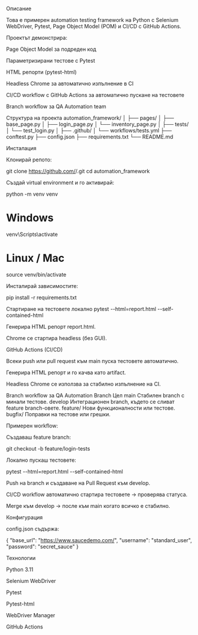 Описание

Това е примерен automation testing framework на Python с Selenium WebDriver, Pytest, Page Object Model (POM) и CI/CD с GitHub Actions.

Проектът демонстрира:

Page Object Model за подреден код

Параметризирани тестове с Pytest

HTML репорти (pytest-html)

Headless Chrome за автоматично изпълнение в CI

CI/CD workflow с GitHub Actions за автоматично пускане на тестовете

Branch workflow за QA Automation team

Структура на проекта
automation_framework/
│
├── pages/
│   ├── base_page.py
│   ├── login_page.py
│   └── inventory_page.py
│
├── tests/
│   └── test_login.py
│
├── .github/
│   └── workflows/tests.yml
├── conftest.py
├── config.json
├── requirements.txt
└── README.md

Инсталация

Клонирай репото:

git clone https://github.com/<your-username>/<your-repo>.git
cd automation_framework


Създай virtual environment и го активирай:

python -m venv venv
# Windows
venv\Scripts\activate
# Linux / Mac
source venv/bin/activate


Инсталирай зависимостите:

pip install -r requirements.txt

Стартиране на тестовете локално
pytest --html=report.html --self-contained-html


Генерира HTML репорт report.html.

Chrome се стартира headless (без GUI).

GitHub Actions (CI/CD)

Всеки push или pull request към main пуска тестовете автоматично.

Генерира HTML репорт и го качва като artifact.

Headless Chrome се използва за стабилно изпълнение на CI.

Branch workflow за QA Automation
Branch	Цел
main	Стабилен branch с минали тестове.
develop	Интеграционен branch, където се сливат feature branch-овете.
feature/<name>	Нови функционалности или тестове.
bugfix/<name>	Поправки на тестове или грешки.

Примерен workflow:

Създаваш feature branch:

git checkout -b feature/login-tests


Локално пускаш тестовете:

pytest --html=report.html --self-contained-html


Push на branch и създаване на Pull Request към develop.

CI/CD workflow автоматично стартира тестовете → проверява статуса.

Merge към develop → после към main когато всичко е стабилно.

Конфигурация

config.json съдържа:

{
  "base_url": "https://www.saucedemo.com/",
  "username": "standard_user",
  "password": "secret_sauce"
}

Технологии

Python 3.11

Selenium WebDriver

Pytest

Pytest-html

WebDriver Manager

GitHub Actions
